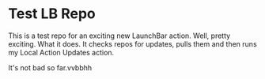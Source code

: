 # Test LB Repo
This is a test repo for an exciting new LaunchBar action. Well, pretty exciting. What it does. It checks repos for updates, pulls them and then runs my Local Action Updates action. 

It's not bad so far.vvbbhh